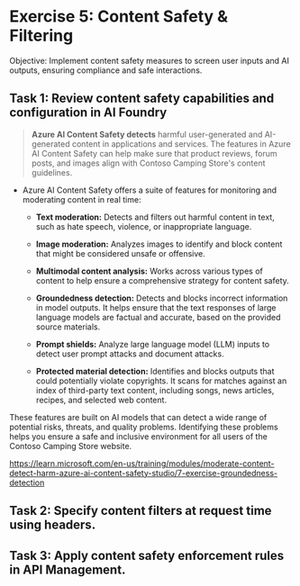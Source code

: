# Exercise 5: Content Safety & Filtering 

Objective: Implement content safety measures to screen user inputs and AI outputs, ensuring compliance and safe interactions. 


## Task 1: Review content safety capabilities and configuration in AI Foundry



> **Azure AI Content Safety detects** harmful user-generated and AI-generated content in applications and services. The features in Azure AI Content Safety can help make sure that product reviews, forum posts, and images align with Contoso Camping Store's content guidelines.

   - Azure AI Content Safety offers a suite of features for monitoring and moderating content in real time:

       - **Text moderation:** Detects and filters out harmful content in text, such as hate speech, violence, or inappropriate language.

       - **Image moderation:** Analyzes images to identify and block content that might be considered unsafe or offensive.

       - **Multimodal content analysis:** Works across various types of content to help ensure a comprehensive strategy for content safety.

       - **Groundedness detection:** Detects and blocks incorrect information in model outputs. It helps ensure that the text responses of large language models are factual and accurate, based on the provided source materials.

       - **Prompt shields:** Analyze large language model (LLM) inputs to detect user prompt attacks and document attacks.

       - **Protected material detection:** Identifies and blocks outputs that could potentially violate copyrights. It scans for matches against an index of third-party text content, including songs, news articles, recipes, and selected web content.

These features are built on AI models that can detect a wide range of potential risks, threats, and quality problems. Identifying these problems helps you ensure a safe and inclusive environment for all users of the Contoso Camping Store website.

https://learn.microsoft.com/en-us/training/modules/moderate-content-detect-harm-azure-ai-content-safety-studio/7-exercise-groundedness-detection



## Task 2: Specify content filters at request time using headers. 

## Task 3: Apply content safety enforcement rules in API Management. 
